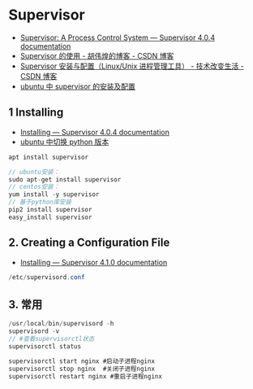 # Supervisor

- [Supervisor: A Process Control System &mdash; Supervisor 4.0.4 documentation](http://supervisord.org/)
- [Supervisor 的使用 - 胡伟煌的博客 - CSDN 博客](https://blog.csdn.net/huwh_/article/details/80497790)
- [Supervisor 安装与配置（Linux/Unix 进程管理工具） - 技术改变生活 - CSDN 博客](https://blog.csdn.net/xyang81/article/details/51555473)
- [ubuntu 中 supervisor 的安装及配置](https://www.jianshu.com/p/68605ac9d06a)

## 1 Installing

- [Installing &mdash; Supervisor 4.0.4 documentation](http://supervisord.org/installing.html)
- [ubuntu 中切换 python 版本](https://www.jianshu.com/p/2a8791fcd0bc)

```c#
apt install supervisor

// ubuntu安装：
sudo apt-get install supervisor
// centos安装：
yum install -y supervisor
// 基于python库安装
pip2 install supervisor
easy_install supervisor
```

## 2. Creating a Configuration File

- [Installing &mdash; Supervisor 4.1.0 documentation](http://supervisord.org/installing.html#creating-a-configuration-file)

```c#
/etc/supervisord.conf
```

## 3. 常用

```c#
/usr/local/bin/supervisord -h
supervisord -v
// #查看supervisorctl状态
supervisorctl status

supervisorctl start nginx #启动子进程nginx
supervisorctl stop nginx  #关闭子进程nginx
supervisorctl restart nginx #重启子进程nginx

```
